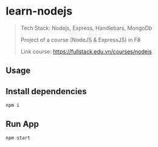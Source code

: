 # learn-nodejs

> Tech Stack: Nodejs, Express, Handlebars, MongoDb
>
> Project of a course (NodeJS & ExpressJS) in F8
>
> Link course: https://fullstack.edu.vn/courses/nodejs

## Usage

## Install dependencies

```
npm i
```

## Run App

```
npm start
```
